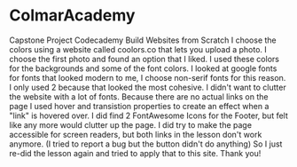 # ColmarAcademy
Capstone Project Codecademy Build Websites from Scratch
I choose the colors using a website called coolors.co that lets you upload a photo. I choose the first photo and found an option that I liked.
I used these colors for the backgrounds and some of the font colors.
I looked at google fonts for fonts that looked modern to me, I choose non-serif fonts for this reason. I only used 2 because that looked
the most cohesive. I didn't want to clutter the website with a lot of fonts.
Because there are no actual links on the page I used hover and transistion properties to create an effect when a "link" is hovered over.
I did find 2 FontAwesome Icons for the Footer, but felt like any more would clutter up the page.
I did try to make the page accessible for screen readers, but both links in the lesson don't work anymore. (I tried to report a bug but 
the button didn't do anything) So I just re-did the lesson again and tried to apply that to this site.
Thank you!
  
